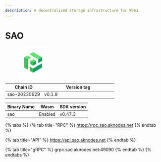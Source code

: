 ```yaml
---
description: A decentralized storage infrastructure for Web3
---
```


# SAO

<figure><img src="../.gitbook/assets/frf-removebg-preview.png" alt="" width="100"><figcaption></figcaption></figure>

<table><thead><tr><th>Chain ID</th><th width="218.33333333333331">Version tag</th></tr></thead><tbody><tr><td>sao-20230629</td><td>v0.1.9</td></tr></tbody></table>



| Binary Name | Wasm    | SDK version |
| ----------- | ------- | ----------- |
| sao         | Enabled | v0.47.3     |

{% tabs %}
{% tab title="RPC" %}
https://rpc.sao.aknodes.net
{% endtab %}

{% tab title="API" %}
https://api.sao.aknodes.net
{% endtab %}

{% tab title="gRPC" %}
grpc.sao.aknodes.net:49090
{% endtab %}
{% endtabs %}
